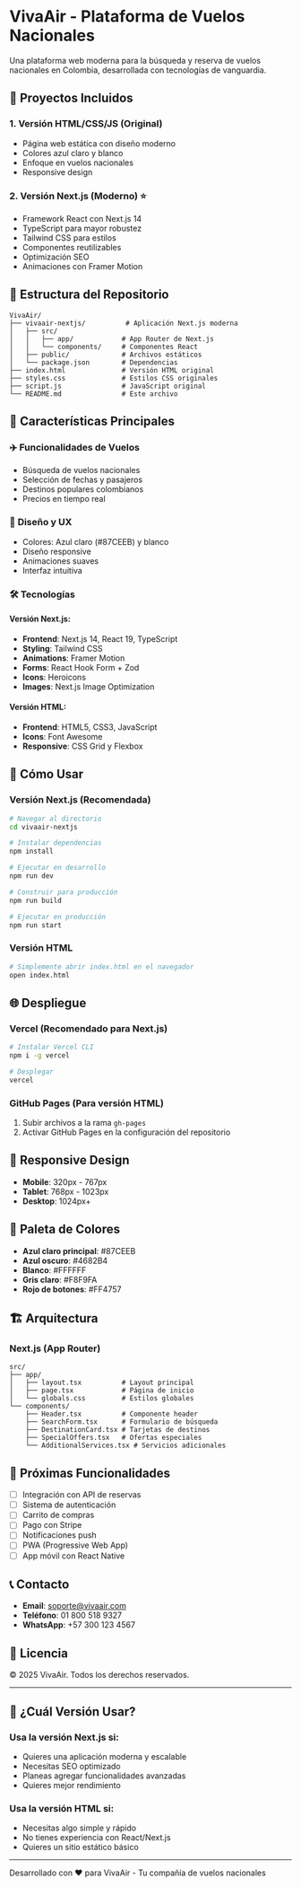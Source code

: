 # VivaAir - Plataforma de Vuelos Nacionales

Una plataforma web moderna para la búsqueda y reserva de vuelos nacionales en Colombia, desarrollada con tecnologías de vanguardia.

## 🚀 Proyectos Incluidos

### 1. **Versión HTML/CSS/JS** (Original)
- Página web estática con diseño moderno
- Colores azul claro y blanco
- Enfoque en vuelos nacionales
- Responsive design

### 2. **Versión Next.js** (Moderno) ⭐
- Framework React con Next.js 14
- TypeScript para mayor robustez
- Tailwind CSS para estilos
- Componentes reutilizables
- Optimización SEO
- Animaciones con Framer Motion

## 📁 Estructura del Repositorio

```
VivaAir/
├── vivaair-nextjs/          # Aplicación Next.js moderna
│   ├── src/
│   │   ├── app/            # App Router de Next.js
│   │   └── components/     # Componentes React
│   ├── public/             # Archivos estáticos
│   └── package.json        # Dependencias
├── index.html              # Versión HTML original
├── styles.css              # Estilos CSS originales
├── script.js               # JavaScript original
└── README.md               # Este archivo
```

## 🎯 Características Principales

### ✈️ **Funcionalidades de Vuelos**
- Búsqueda de vuelos nacionales
- Selección de fechas y pasajeros
- Destinos populares colombianos
- Precios en tiempo real

### 🎨 **Diseño y UX**
- Colores: Azul claro (#87CEEB) y blanco
- Diseño responsive
- Animaciones suaves
- Interfaz intuitiva

### 🛠️ **Tecnologías**

#### Versión Next.js:
- **Frontend**: Next.js 14, React 19, TypeScript
- **Styling**: Tailwind CSS
- **Animations**: Framer Motion
- **Forms**: React Hook Form + Zod
- **Icons**: Heroicons
- **Images**: Next.js Image Optimization

#### Versión HTML:
- **Frontend**: HTML5, CSS3, JavaScript
- **Icons**: Font Awesome
- **Responsive**: CSS Grid y Flexbox

## 🚀 Cómo Usar

### Versión Next.js (Recomendada)

```bash
# Navegar al directorio
cd vivaair-nextjs

# Instalar dependencias
npm install

# Ejecutar en desarrollo
npm run dev

# Construir para producción
npm run build

# Ejecutar en producción
npm run start
```

### Versión HTML

```bash
# Simplemente abrir index.html en el navegador
open index.html
```

## 🌐 Despliegue

### Vercel (Recomendado para Next.js)
```bash
# Instalar Vercel CLI
npm i -g vercel

# Desplegar
vercel
```

### GitHub Pages (Para versión HTML)
1. Subir archivos a la rama `gh-pages`
2. Activar GitHub Pages en la configuración del repositorio

## 📱 Responsive Design

- **Mobile**: 320px - 767px
- **Tablet**: 768px - 1023px
- **Desktop**: 1024px+

## 🎨 Paleta de Colores

- **Azul claro principal**: #87CEEB
- **Azul oscuro**: #4682B4
- **Blanco**: #FFFFFF
- **Gris claro**: #F8F9FA
- **Rojo de botones**: #FF4757

## 🏗️ Arquitectura

### Next.js (App Router)
```
src/
├── app/
│   ├── layout.tsx          # Layout principal
│   ├── page.tsx            # Página de inicio
│   └── globals.css         # Estilos globales
└── components/
    ├── Header.tsx          # Componente header
    ├── SearchForm.tsx      # Formulario de búsqueda
    ├── DestinationCard.tsx # Tarjetas de destinos
    ├── SpecialOffers.tsx   # Ofertas especiales
    └── AdditionalServices.tsx # Servicios adicionales
```

## 🚀 Próximas Funcionalidades

- [ ] Integración con API de reservas
- [ ] Sistema de autenticación
- [ ] Carrito de compras
- [ ] Pago con Stripe
- [ ] Notificaciones push
- [ ] PWA (Progressive Web App)
- [ ] App móvil con React Native

## 📞 Contacto

- **Email**: soporte@vivaair.com
- **Teléfono**: 01 800 518 9327
- **WhatsApp**: +57 300 123 4567

## 📄 Licencia

© 2025 VivaAir. Todos los derechos reservados.

---

## 🎯 ¿Cuál Versión Usar?

### **Usa la versión Next.js si:**
- Quieres una aplicación moderna y escalable
- Necesitas SEO optimizado
- Planeas agregar funcionalidades avanzadas
- Quieres mejor rendimiento

### **Usa la versión HTML si:**
- Necesitas algo simple y rápido
- No tienes experiencia con React/Next.js
- Quieres un sitio estático básico

---

Desarrollado con ❤️ para VivaAir - Tu compañía de vuelos nacionales